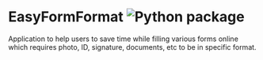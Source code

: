 # EasyFormFormat ![Python package](https://github.com/scopeInfinity/EasyFormFormat/workflows/Python%20package/badge.svg)

Application to help users to save time while filling various forms online which requires photo, ID, signature, documents, etc to be in specific format.
